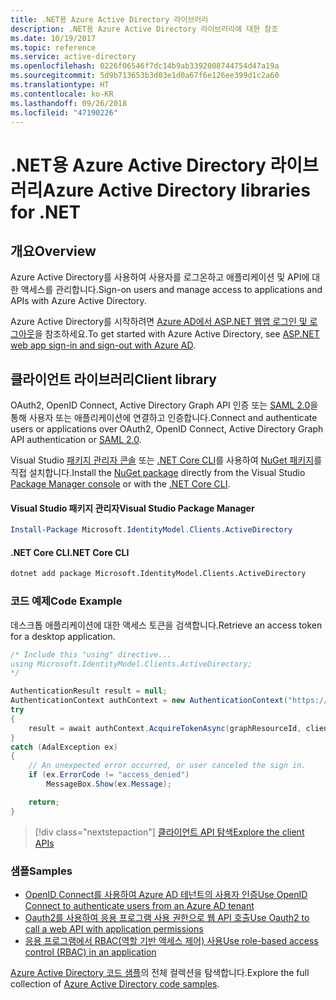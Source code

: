 ```yaml
---
title: .NET용 Azure Active Directory 라이브러리
description: .NET용 Azure Active Directory 라이브러리에 대한 참조
ms.date: 10/19/2017
ms.topic: reference
ms.service: active-directory
ms.openlocfilehash: 0226f06546f7dc14b9ab3392008744754d47a19a
ms.sourcegitcommit: 5d9b713653b3d03e1d0a67f6e126ee399d1c2a60
ms.translationtype: HT
ms.contentlocale: ko-KR
ms.lasthandoff: 09/26/2018
ms.locfileid: "47190226"
---
```

# <a name="azure-active-directory-libraries-for-net"></a><span data-ttu-id="ac73e-103">.NET용 Azure Active Directory 라이브러리</span><span class="sxs-lookup"><span data-stu-id="ac73e-103">Azure Active Directory libraries for .NET</span></span>

## <a name="overview"></a><span data-ttu-id="ac73e-104">개요</span><span class="sxs-lookup"><span data-stu-id="ac73e-104">Overview</span></span>

<span data-ttu-id="ac73e-105">Azure Active Directory를 사용하여 사용자를 로그온하고 애플리케이션 및 API에 대한 액세스를 관리합니다.</span><span class="sxs-lookup"><span data-stu-id="ac73e-105">Sign-on users and manage access to applications and APIs with Azure Active Directory.</span></span>

<span data-ttu-id="ac73e-106">Azure Active Directory를 시작하려면 [Azure AD에서 ASP.NET 웹앱 로그인 및 로그아웃](/azure/active-directory/develop/active-directory-devquickstarts-webapp-dotnet)을 참조하세요.</span><span class="sxs-lookup"><span data-stu-id="ac73e-106">To get started with Azure Active Directory, see [ASP.NET web app sign-in and sign-out with Azure AD](/azure/active-directory/develop/active-directory-devquickstarts-webapp-dotnet).</span></span>

## <a name="client-library"></a><span data-ttu-id="ac73e-107">클라이언트 라이브러리</span><span class="sxs-lookup"><span data-stu-id="ac73e-107">Client library</span></span>

<span data-ttu-id="ac73e-108">OAuth2, OpenID Connect, Active Directory Graph API 인증 또는 [SAML 2.0](https://docs.microsoft.com/azure/active-directory/develop/active-directory-saml-protocol-reference)을 통해 사용자 또는 애플리케이션에 연결하고 인증합니다.</span><span class="sxs-lookup"><span data-stu-id="ac73e-108">Connect and authenticate users or applications over OAuth2, OpenID Connect, Active Directory Graph API authentication or [SAML 2.0](https://docs.microsoft.com/azure/active-directory/develop/active-directory-saml-protocol-reference).</span></span>

<span data-ttu-id="ac73e-109">Visual Studio [패키지 관리자 콘솔][PackageManager] 또는 [.NET Core CLI][DotNetCLI]를 사용하여 [NuGet 패키지](https://www.nuget.org/packages/Microsoft.Azure.Management.AppService.Fluent)를 직접 설치합니다.</span><span class="sxs-lookup"><span data-stu-id="ac73e-109">Install the [NuGet package](https://www.nuget.org/packages/Microsoft.Azure.Management.AppService.Fluent) directly from the Visual Studio [Package Manager console][PackageManager] or with the [.NET Core CLI][DotNetCLI].</span></span>

#### <a name="visual-studio-package-manager"></a><span data-ttu-id="ac73e-110">Visual Studio 패키지 관리자</span><span class="sxs-lookup"><span data-stu-id="ac73e-110">Visual Studio Package Manager</span></span>

```powershell
Install-Package Microsoft.IdentityModel.Clients.ActiveDirectory
```

#### <a name="net-core-cli"></a><span data-ttu-id="ac73e-111">.NET Core CLI</span><span class="sxs-lookup"><span data-stu-id="ac73e-111">.NET Core CLI</span></span>

```bash
dotnet add package Microsoft.IdentityModel.Clients.ActiveDirectory
```

### <a name="code-example"></a><span data-ttu-id="ac73e-112">코드 예제</span><span class="sxs-lookup"><span data-stu-id="ac73e-112">Code Example</span></span>

<span data-ttu-id="ac73e-113">데스크톱 애플리케이션에 대한 액세스 토큰을 검색합니다.</span><span class="sxs-lookup"><span data-stu-id="ac73e-113">Retrieve an access token for a desktop application.</span></span>

```csharp
/* Include this "using" directive...
using Microsoft.IdentityModel.Clients.ActiveDirectory;
*/

AuthenticationResult result = null;
AuthenticationContext authContext = new AuthenticationContext("https://someauthority.com");
try
{
    result = await authContext.AcquireTokenAsync(graphResourceId, clientId, redirectUri, new PlatformParameters(PromptBehavior.Auto));
}
catch (AdalException ex)
{
    // An unexpected error occurred, or user canceled the sign in.
    if (ex.ErrorCode != "access_denied")
        MessageBox.Show(ex.Message);

    return;
}
```

> [!div class="nextstepaction"]
> [<span data-ttu-id="ac73e-114">클라이언트 API 탐색</span><span class="sxs-lookup"><span data-stu-id="ac73e-114">Explore the client APIs</span></span>](/dotnet/api/overview/azure/activedirectory/client)

### <a name="samples"></a><span data-ttu-id="ac73e-115">샘플</span><span class="sxs-lookup"><span data-stu-id="ac73e-115">Samples</span></span>

* [<span data-ttu-id="ac73e-116">OpenID Connect를 사용하여 Azure AD 테넌트의 사용자 인증</span><span class="sxs-lookup"><span data-stu-id="ac73e-116">Use OpenID Connect to authenticate users from an Azure AD tenant</span></span>](https://github.com/Azure-Samples/active-directory-dotnet-webapp-openidconnect)
* [<span data-ttu-id="ac73e-117">Oauth2를 사용하여 응용 프로그램 사용 권한으로 웹 API 호출</span><span class="sxs-lookup"><span data-stu-id="ac73e-117">Use Oauth2 to call a web API with application permissions</span></span>](https://github.com/Azure-Samples/active-directory-dotnet-webapp-webapi-oauth2-appidentity)
* [<span data-ttu-id="ac73e-118">응용 프로그램에서 RBAC(역할 기반 액세스 제어) 사용</span><span class="sxs-lookup"><span data-stu-id="ac73e-118">Use role-based access control (RBAC) in an application</span></span>](https://github.com/Azure-Samples/active-directory-dotnet-webapp-roleclaims)

<span data-ttu-id="ac73e-119">[Azure Active Directory 코드 샘플](/azure/active-directory/develop/active-directory-code-samples)의 전체 컬렉션을 탐색합니다.</span><span class="sxs-lookup"><span data-stu-id="ac73e-119">Explore the full collection of [Azure Active Directory code samples](/azure/active-directory/develop/active-directory-code-samples).</span></span>

[PackageManager]: https://docs.microsoft.com/nuget/tools/package-manager-console
[DotNetCLI]: https://docs.microsoft.com/dotnet/core/tools/dotnet-add-package
